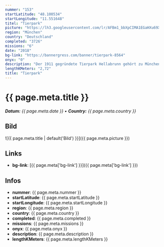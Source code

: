 ```yaml
---
nummer: "153"
startLatitude: "48.100534"
startLongitude: "11.551648"
titel: "Tierpark"
picture: "https://lh3.googleusercontent.com/lr/AFBm1_bbXpCIMA1EGaHXu69XaThA_jKFUr4W1kpFVBV8QWa4zuuNi_KoKHzpraetKef6dJd9PkMkLcyQRCE-KwxG0qZMGAJlI3jFdp8_Wz8z06xul9tom5WorYn4HK_jRFNv-6r7lNC8c2TP0Cra7YCq7lFl5CaBDZzkh3XTzXoaPz5QuQs3kQ8fD5zr8OFS0EFixBGfyjkuj2DkWVFH5ap0E-FVb7jLPjA0pfFcKynvALclpZjytXQOPDOnqqDMAI-h_jhe73GbBowrF1mUIaHXuTc_nPOl4TGgEQAhM7fnur8pU7Lo9lSXzhzSIPmYyCYod_-V7Ztx-gEBR3-qS6WxYQNsH2kJ-Bch5cRvQ1w8SKCnjVJudaguagx9SUnAkYW0mQYfTrYrLUL0R2KzDdrlzWuAL0QRMQIIpEFbZt2xVNk6bG82uAuuePNRVGmGspR_mtCjBs7uIgXTHOMW7yAiJKQfAZUNqcr14SFtAA3wJBqkl3XEouBJSYb82z9Ng5vMpJhtAJOBb-B9m6bqenDmJuc0mHzbHzGsTHmgFaTHB9liJY_eL89Ql9sdsuaumh0J2fCHowLPDT2ULe0c5jPegYlCEZvD3Nd3ffXU-IwqeANMd_qw5nRfAochw0m5Qr_BsQBEZCnzGmws-nuhBiTSP1EmP4T0WETQrnSZgU7HJq0yEiKpJaJGHjLKfpBfESR8nvHrq_KxYzAl0pWK4BmRE_DSIaGJtJtNGZJmJGdG6Vn4A35rrNtQxUNfHyKFJBgF5XzNBsoVCqz03h83vmo54F1-JDo8ENYVvdan0bzYsmhVMr3fzyuutA_AtredG-kWQMF_RbKdosOWU9CezpRcB7ImCOadU7bd4RbH"
region: "München"
country: "Deutschland"
completed: "3726"
missions: "6"
date: "2018"
bg-link: "https://bannergress.com/banner/tierpark-8564"
onyx: "0"
description: "Der 1911 gegründete Tierpark Hellabrunn gehört zu Münchens Highlights. Die Erdmännchenmissionen führen durch den Zoo (Ｒeihenfolge der Missionen beliebig). Viel Spaß!"
lengthKMeters: "2,72"
title: "Tierpark"
---
```


# {{ page.meta.title }}
_**Datum:** {{ page.meta.date }} • **Country:** {{ page.meta.country }}_

## Bild
![{{ page.meta.title | default('Bild') }}]({{ page.meta.picture }})

## Links
- **bg-link**: [{{ page.meta['bg-link'] }}]({{ page.meta['bg-link'] }})

## Infos
- **nummer**: {{ page.meta.nummer }}
- **startLatitude**: {{ page.meta.startLatitude }}
- **startLongitude**: {{ page.meta.startLongitude }}
- **region**: {{ page.meta.region }}
- **country**: {{ page.meta.country }}
- **completed**: {{ page.meta.completed }}
- **missions**: {{ page.meta.missions }}
- **onyx**: {{ page.meta.onyx }}
- **description**: {{ page.meta.description }}
- **lengthKMeters**: {{ page.meta.lengthKMeters }}

